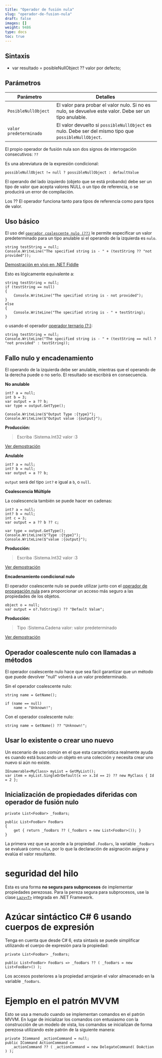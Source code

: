 ```yaml
---
title: "Operador de fusión nula"
slug: "operador-de-fusion-nula"
draft: false
images: []
weight: 9486
type: docs
toc: true
---
```


## Sintaxis
- var resultado = posibleNullObject ?? valor por defecto;

## Parámetros
| Parámetro | Detalles |
| --------- | ------- |
| `PosibleNullObject` | El valor para probar el valor nulo. Si no es nulo, se devuelve este valor. Debe ser un tipo anulable. |
| `valor predeterminado` | El valor devuelto si `possibleNullObject` es nulo. Debe ser del mismo tipo que `possibleNullObject`. |

El propio operador de fusión nula son dos signos de interrogación consecutivos: `??`

Es una abreviatura de la expresión condicional:

    possibleNullObject != null ? possibleNullObject : defaultValue

El operando del lado izquierdo (objeto que se está probando) debe ser un tipo de valor que acepta valores NULL o un tipo de referencia, o se producirá un error de compilación.

Los ?? El operador funciona tanto para tipos de referencia como para tipos de valor.



## Uso básico
El uso del [`operador coalescente nulo (??)`][2] le permite especificar un valor predeterminado para un tipo anulable si el operando de la izquierda es `nulo`.

    string testString = null;
    Console.WriteLine("The specified string is - " + (testString ?? "not provided"));

[Demostración en vivo en .NET Fiddle](https://dotnetfiddle.net/GNosPU)

Esto es lógicamente equivalente a:

    string testString = null;
    if (testString == null)
    {
        Console.WriteLine("The specified string is - not provided");
    }
    else
    {
        Console.WriteLine("The specified string is - " + testString);
    }

o usando el operador [operador ternario (?:)][1]:

    string testString = null;
    Console.WriteLine("The specified string is - " + (testString == null ? "not provided" : testString));


[1]: https://www.wikiod.com/es/docs/c%23/18/operators/6029/ternary-operator#t=201610101110242934481
[2]: https://msdn.microsoft.com/en-us/library/ms173224.aspx

## Fallo nulo y encadenamiento
El operando de la izquierda debe ser anulable, mientras que el operando de la derecha puede o no serlo. El resultado se escribirá en consecuencia.

**No anulable**

    int? a = null;
    int b = 3;
    var output = a ?? b;
    var type = output.GetType();  

    Console.WriteLine($"Output Type :{type}");
    Console.WriteLine($"Output value :{output}");

**Producción:**
>Escriba :Sistema.Int32
>valor :3

[Ver demostración][1]

**Anulable**

    int? a = null;
    int? b = null;
    var output = a ?? b;

`output` será del tipo `int?` e igual a `b`, o `null`.

**Coalescencia Múltiple**

La coalescencia también se puede hacer en cadenas:

    int? a = null;
    int? b = null;
    int c = 3;
    var output = a ?? b ?? c;

    var type = output.GetType();    
    Console.WriteLine($"Type :{type}");
    Console.WriteLine($"value :{output}");

**Producción:**
>Escriba :Sistema.Int32
> valor :3

[Ver demostración][2]

**Encadenamiento condicional nulo**

El operador coalescente nulo se puede utilizar junto con el [operador de propagación nula][3] para proporcionar un acceso más seguro a las propiedades de los objetos.

    object o = null;
    var output = o?.ToString() ?? "Default Value";

**Producción:**
>Tipo :Sistema.Cadena
> valor: valor predeterminado

[Ver demostración][4]


[1]: https://dotnetfiddle.net/hKHOcN
[2]: https://dotnetfiddle.net/xC8Bmc
[3]: https://www.wikiod.com/es/docs/c%23/24/c-sharp-6-0-features/51/null-propagation#t=201607280322338995462
[4]: https://dotnetfiddle.net/nk1QRn

## Operador coalescente nulo con llamadas a métodos
El operador coalescente nulo hace que sea fácil garantizar que un método que puede devolver "null" volverá a un valor predeterminado.

Sin el operador coalescente nulo:

    string name = GetName();

    if (name == null)
        name = "Unknown!";

Con el operador coalescente nulo:

    string name = GetName() ?? "Unknown!";


## Usar lo existente o crear uno nuevo
Un escenario de uso común en el que esta característica realmente ayuda es cuando está buscando un objeto en una colección y necesita crear uno nuevo si aún no existe.

    IEnumerable<MyClass> myList = GetMyList();
    var item = myList.SingleOrDefault(x => x.Id == 2) ?? new MyClass { Id = 2 };

## Inicialización de propiedades diferidas con operador de fusión nulo
    private List<FooBar> _fooBars;
    
    public List<FooBar> FooBars
    {
        get { return _fooBars ?? (_fooBars = new List<FooBar>()); }
    }

La primera vez que se accede a la propiedad `.FooBars`, la variable `_fooBars` se evaluará como `nula`, por lo que la declaración de asignación asigna y evalúa el valor resultante.

seguridad del hilo
===
Esta es una forma **no segura para subprocesos** de implementar propiedades perezosas. Para la pereza segura para subprocesos, use la clase [`Lazy<T>`][1] integrada en .NET Framework.

Azúcar sintáctico C# 6 usando cuerpos de expresión
====

Tenga en cuenta que desde C# 6, esta sintaxis se puede simplificar utilizando el cuerpo de expresión para la propiedad:

    private List<FooBar> _fooBars;
    
    public List<FooBar> FooBars => _fooBars ?? ( _fooBars = new List<FooBar>() );

Los accesos posteriores a la propiedad arrojarán el valor almacenado en la variable `_fooBars`.

Ejemplo en el patrón MVVM
===

Esto se usa a menudo cuando se implementan comandos en el patrón MVVM. En lugar de inicializar los comandos con entusiasmo con la construcción de un modelo de vista, los comandos se inicializan de forma perezosa utilizando este patrón de la siguiente manera:

    private ICommand _actionCommand = null;
    public ICommand ActionCommand =>
       _actionCommand ?? ( _actionCommand = new DelegateCommand( DoAction ) );


[1]: https://www.wikiod.com/es/docs/c%23/1192/singleton-implementation/6795/lazy-thread-safe-singleton-using-lazyt

